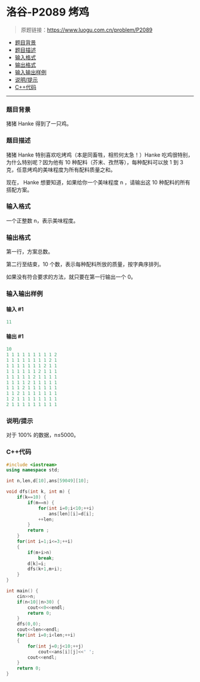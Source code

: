 # 洛谷-P2089 烤鸡

> 原题链接：https://www.luogu.com.cn/problem/P2089

- [题目背景](#题目背景)
- [题目描述](#题目描述)
- [输入格式](#输入格式)
- [输出格式](#输出格式)
- [输入输出样例](#输入输出样例)
- [说明/提示](#说明/提示)
- [C++代码](#C++代码)

---

### <a name="题目背景">题目背景</a>

猪猪 Hanke 得到了一只鸡。

### <a name="题目描述">题目描述</a>

猪猪 Hanke 特别喜欢吃烤鸡（本是同畜牲，相煎何太急！）Hanke 吃鸡很特别，为什么特别呢？因为他有 10 种配料（芥末、孜然等），每种配料可以放 1 到 3 克，任意烤鸡的美味程度为所有配料质量之和。

现在， Hanke 想要知道，如果给你一个美味程度 n ，请输出这 10 种配料的所有搭配方案。

### <a name="输入格式">输入格式</a>

一个正整数 n，表示美味程度。

### <a name="输出格式">输出格式</a>

第一行，方案总数。

第二行至结束，10 个数，表示每种配料所放的质量，按字典序排列。

如果没有符合要求的方法，就只要在第一行输出一个 0。

### <a name="输入输出样例">输入输出样例</a>

#### 输入 #1

```c++
11
```

#### 输出 #1

```c++
10
1 1 1 1 1 1 1 1 1 2 
1 1 1 1 1 1 1 1 2 1 
1 1 1 1 1 1 1 2 1 1 
1 1 1 1 1 1 2 1 1 1 
1 1 1 1 1 2 1 1 1 1 
1 1 1 1 2 1 1 1 1 1 
1 1 1 2 1 1 1 1 1 1 
1 1 2 1 1 1 1 1 1 1 
1 2 1 1 1 1 1 1 1 1 
2 1 1 1 1 1 1 1 1 1 
```

### <a name="说明/提示">说明/提示</a>

对于 100% 的数据，n≤5000。

### <a name="C++代码">C++代码</a>

```c++
#include <iostream>
using namespace std;

int n,len,d[10],ans[59049][10];

void dfs(int k, int m) {
    if(k==10) {
        if(m==n) {
            for(int i=0;i<10;++i)
                ans[len][i]=d[i];
            ++len;
        }
        return ;
    }
    for(int i=1;i<=3;++i)
    {
        if(m+i>n)
            break;
        d[k]=i;
        dfs(k+1,m+i);
    }
}

int main() {
    cin>>n;
    if(n<10||n>30) {
        cout<<0<<endl;
        return 0;
    }
    dfs(0,0);
    cout<<len<<endl;
    for(int i=0;i<len;++i)
    {
        for(int j=0;j<10;++j)
            cout<<ans[i][j]<<' ';
        cout<<endl;
    }
    return 0;
}
```